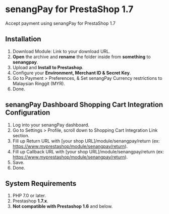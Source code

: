 # senangPay for PrestaShop 1.7
Accept payment using senangPay for PrestaShop 1.7

## Installation
1. Download Module: Link to your download URL.
1. **Open** the archive and **rename** the folder inside from **something** to **senangpay**.
1. Upload and **Install to Prestashop**.
1. Configure your **Environment, Merchant ID & Secret Key**.
1. Go to Payment > Preferences, & Set senangPay Currency restrictions to Malaysian Ringgit (MYR).
1. Done.

## senangPay Dashboard Shopping Cart Integration Configuration
1. Log into your senangPay dashboard.
1. Go to Settings > Profile, scroll down to Shopping Cart Integration Link section.
1. Fill up Return URL with [your shop URL]/module/senangpay/return (ex: https://www.myprestashop/module/senangpay/return).
1. Fill up Callback URL with [your shop URL]/module/senangpay/return (ex: https://www.myprestashop/module/senangpay/return).
1. Save.
1. Done.

## System Requirements
1. PHP 7.0 or later.
1. Prestashop **1.7.x**.
1. **Not compatible with Prestashop 1.6** and below.
